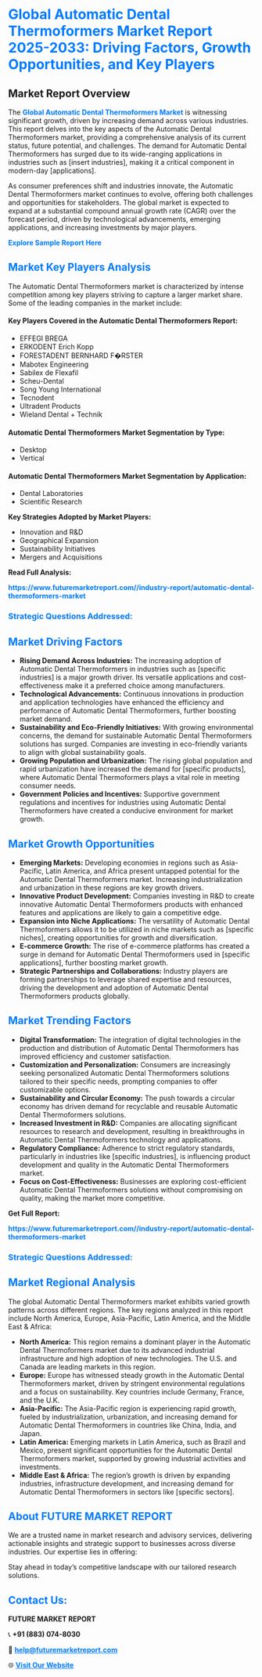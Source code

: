 <h1 style="color: #007BFF;">Global Automatic Dental Thermoformers Market Report 2025-2033: Driving Factors, Growth Opportunities, and Key Players</h1>

<section id="overview">
<h2>Market Report Overview</h2>
<p>The <a href="https://www.futuremarketreport.com//industry-report/automatic-dental-thermoformers-market" style="color: #007BFF; text-decoration: none;"><strong>Global Automatic Dental Thermoformers Market</strong></a> is witnessing significant growth, driven by increasing demand across various industries. This report delves into the key aspects of the Automatic Dental Thermoformers market, providing a comprehensive analysis of its current status, future potential, and challenges. The demand for Automatic Dental Thermoformers has surged due to its wide-ranging applications in industries such as [insert industries], making it a critical component in modern-day [applications].</p>
<p>As consumer preferences shift and industries innovate, the Automatic Dental Thermoformers market continues to evolve, offering both challenges and opportunities for stakeholders. The global market is expected to expand at a substantial compound annual growth rate (CAGR) over the forecast period, driven by technological advancements, emerging applications, and increasing investments by major players.</p>
</section>

<section id="overview">
<p><a href="https://www.futuremarketreport.com//request-sample/reportId=50132" style="color: #007BFF; text-decoration: none;"><strong>Explore Sample Report Here</strong></a></p>
</section>

<section id="key-players">
<h2 style="color: #007BFF;">Market Key Players Analysis</h2>
<p>The Automatic Dental Thermoformers market is characterized by intense competition among key players striving to capture a larger market share. Some of the leading companies in the market include:</p>
<h4>Key Players Covered in the Automatic Dental Thermoformers Report:</h4>
<ul><li>EFFEGI BREGA</li><li>ERKODENT Erich Kopp</li><li>FORESTADENT BERNHARD F�RSTER</li><li>Mabotex Engineering</li><li>Sabilex de Flexafil</li><li>Scheu-Dental</li><li>Song Young International</li><li>Tecnodent</li><li>Ultradent Products</li><li>Wieland Dental + Technik</li></ul>
<h4>Automatic Dental Thermoformers Market Segmentation by Type:</h4>
<ul><li>Desktop</li><li>Vertical</li></ul>

<h4>Automatic Dental Thermoformers Market Segmentation by Application:</h4>
<ul><li>Dental Laboratories</li><li>Scientific Research</li></ul>
<p><strong>Key Strategies Adopted by Market Players:</strong></p>
<ul>
<li>Innovation and R&D</li>
<li>Geographical Expansion</li>
<li>Sustainability Initiatives</li>
<li>Mergers and Acquisitions</li>
</ul>
</section>

<section>
<p><strong>Read Full Analysis: </strong></p><a href="https://www.futuremarketreport.com//industry-report/automatic-dental-thermoformers-market" style="color: #007BFF; text-decoration: none;"><strong>https://www.futuremarketreport.com//industry-report/automatic-dental-thermoformers-market</strong></a>
<h3 style="color: #007BFF;">Strategic Questions Addressed:</h3>
</section>

<section id="driving-factors">
<h2 style="color: #007BFF;">Market Driving Factors</h2>
<ul>
<li><strong>Rising Demand Across Industries:</strong> The increasing adoption of Automatic Dental Thermoformers in industries such as [specific industries] is a major growth driver. Its versatile applications and cost-effectiveness make it a preferred choice among manufacturers.</li>
<li><strong>Technological Advancements:</strong> Continuous innovations in production and application technologies have enhanced the efficiency and performance of Automatic Dental Thermoformers, further boosting market demand.</li>
<li><strong>Sustainability and Eco-Friendly Initiatives:</strong> With growing environmental concerns, the demand for sustainable Automatic Dental Thermoformers solutions has surged. Companies are investing in eco-friendly variants to align with global sustainability goals.</li>
<li><strong>Growing Population and Urbanization:</strong> The rising global population and rapid urbanization have increased the demand for [specific products], where Automatic Dental Thermoformers plays a vital role in meeting consumer needs.</li>
<li><strong>Government Policies and Incentives:</strong> Supportive government regulations and incentives for industries using Automatic Dental Thermoformers have created a conducive environment for market growth.</li>
</ul>
</section>

<section id="growth-opportunities">
<h2 style="color: #007BFF;">Market Growth Opportunities</h2>
<ul>
<li><strong>Emerging Markets:</strong> Developing economies in regions such as Asia-Pacific, Latin America, and Africa present untapped potential for the Automatic Dental Thermoformers market. Increasing industrialization and urbanization in these regions are key growth drivers.</li>
<li><strong>Innovative Product Development:</strong> Companies investing in R&D to create innovative Automatic Dental Thermoformers products with enhanced features and applications are likely to gain a competitive edge.</li>
<li><strong>Expansion into Niche Applications:</strong> The versatility of Automatic Dental Thermoformers allows it to be utilized in niche markets such as [specific niches], creating opportunities for growth and diversification.</li>
<li><strong>E-commerce Growth:</strong> The rise of e-commerce platforms has created a surge in demand for Automatic Dental Thermoformers used in [specific applications], further boosting market growth.</li>
<li><strong>Strategic Partnerships and Collaborations:</strong> Industry players are forming partnerships to leverage shared expertise and resources, driving the development and adoption of Automatic Dental Thermoformers products globally.</li>
</ul>
</section>

<section id="trending-factors">
<h2 style="color: #007BFF;">Market Trending Factors</h2>
<ul>
<li><strong>Digital Transformation:</strong> The integration of digital technologies in the production and distribution of Automatic Dental Thermoformers has improved efficiency and customer satisfaction.</li>
<li><strong>Customization and Personalization:</strong> Consumers are increasingly seeking personalized Automatic Dental Thermoformers solutions tailored to their specific needs, prompting companies to offer customizable options.</li>
<li><strong>Sustainability and Circular Economy:</strong> The push towards a circular economy has driven demand for recyclable and reusable Automatic Dental Thermoformers solutions.</li>
<li><strong>Increased Investment in R&D:</strong> Companies are allocating significant resources to research and development, resulting in breakthroughs in Automatic Dental Thermoformers technology and applications.</li>
<li><strong>Regulatory Compliance:</strong> Adherence to strict regulatory standards, particularly in industries like [specific industries], is influencing product development and quality in the Automatic Dental Thermoformers market.</li>
<li><strong>Focus on Cost-Effectiveness:</strong> Businesses are exploring cost-efficient Automatic Dental Thermoformers solutions without compromising on quality, making the market more competitive.</li>
</ul>
</section>

<section>
<p><strong>Get Full Report: </strong></p><a href="https://www.futuremarketreport.com//industry-report/automatic-dental-thermoformers-market" style="color: #007BFF; text-decoration: none;"><strong>https://www.futuremarketreport.com//industry-report/automatic-dental-thermoformers-market</strong></a>
<h3 style="color: #007BFF;">Strategic Questions Addressed:</h3>
</section>


<section id="regional-analysis">
<h2 style="color: #007BFF;">Market Regional Analysis</h2>
<p>The global Automatic Dental Thermoformers market exhibits varied growth patterns across different regions. The key regions analyzed in this report include North America, Europe, Asia-Pacific, Latin America, and the Middle East & Africa:</p>
<ul>
<li><strong>North America:</strong> This region remains a dominant player in the Automatic Dental Thermoformers market due to its advanced industrial infrastructure and high adoption of new technologies. The U.S. and Canada are leading markets in this region.</li>
<li><strong>Europe:</strong> Europe has witnessed steady growth in the Automatic Dental Thermoformers market, driven by stringent environmental regulations and a focus on sustainability. Key countries include Germany, France, and the U.K.</li>
<li><strong>Asia-Pacific:</strong> The Asia-Pacific region is experiencing rapid growth, fueled by industrialization, urbanization, and increasing demand for Automatic Dental Thermoformers in countries like China, India, and Japan.</li>
<li><strong>Latin America:</strong> Emerging markets in Latin America, such as Brazil and Mexico, present significant opportunities for the Automatic Dental Thermoformers market, supported by growing industrial activities and investments.</li>
<li><strong>Middle East & Africa:</strong> The region’s growth is driven by expanding industries, infrastructure development, and increasing demand for Automatic Dental Thermoformers in sectors like [specific sectors].</li>
</ul>
</section>

<footer>
<h2 style="color: #007BFF;">About FUTURE MARKET REPORT</h2>
<p>We are a trusted name in market research and advisory services, delivering actionable insights and strategic support to businesses across diverse industries. Our expertise lies in offering:</p>

<p>Stay ahead in today’s competitive landscape with our tailored research solutions.</p>

<h2 style="color: #007BFF;">Contact Us:</h2>
<p><strong>FUTURE MARKET REPORT</strong></p>
<p>📞 <strong>+91 (883) 074-8030</strong></p>
<p>📧 <strong><a href="mailto:help@futuremarketreport.com" style="color: #007BFF;">help@futuremarketreport.com</a></strong></p>
<p>🌐 <strong><a href="https://www.futuremarketreport.com/" style="color: #007BFF;">Visit Our Website</a></strong></p>
</footer>
